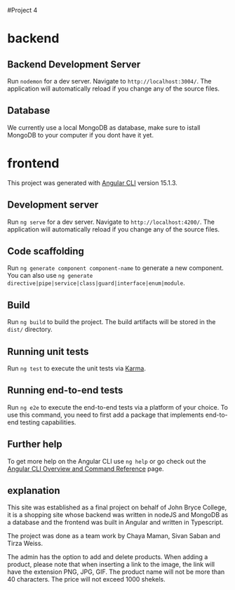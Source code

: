 #Project 4

# backend

## Backend Development Server
Run `nodemon` for a dev server. Navigate to `http://localhost:3004/`. The application will automatically reload if you change any of the source files.
## Database
We currently use a local MongoDB as database, make sure to istall MongoDB to your computer if you dont have it yet.

# frontend

This project was generated with [Angular CLI](https://github.com/angular/angular-cli) version 15.1.3.

## Development server

Run `ng serve` for a dev server. Navigate to `http://localhost:4200/`. The application will automatically reload if you change any of the source files.

## Code scaffolding

Run `ng generate component component-name` to generate a new component. You can also use `ng generate directive|pipe|service|class|guard|interface|enum|module`.

## Build

Run `ng build` to build the project. The build artifacts will be stored in the `dist/` directory.

## Running unit tests

Run `ng test` to execute the unit tests via [Karma](https://karma-runner.github.io).

## Running end-to-end tests

Run `ng e2e` to execute the end-to-end tests via a platform of your choice. To use this command, you need to first add a package that implements end-to-end testing capabilities.

## Further help

To get more help on the Angular CLI use `ng help` or go check out the [Angular CLI Overview and Command Reference](https://angular.io/cli) page.

## explanation

This site was established as a final project on behalf of John Bryce College, it is a shopping site whose backend was written in nodeJS and MongoDB as a database and the frontend was built in Angular and written in Typescript.

The project was done as a team work by Chaya Maman, Sivan Saban and Tirza Weiss.

The admin has the option to add and delete products.
When adding a product, please note that when inserting a link to the image, the link will have the extension PNG, JPG, GIF.
The product name will not be more than 40 characters.
The price will not exceed 1000 shekels.
